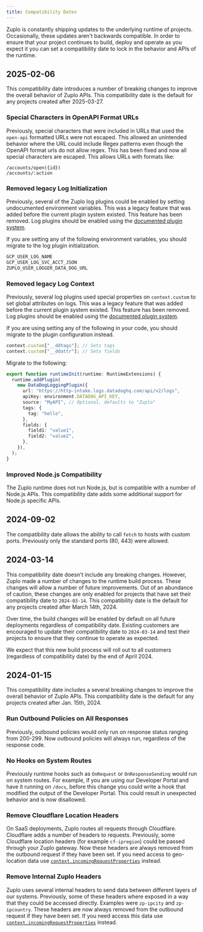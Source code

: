 ```yaml
---
title: Compatibility Dates
---
```


Zuplo is constantly shipping updates to the underlying runtime of projects.
Occasionally, these updates aren't backwards compatible. In order to ensure that
your project continues to build, deploy and operate as you expect it you can set
a compatibility date to lock in the behavior and APIs of the runtime.

## 2025-02-06

This compatibility date introduces a number of breaking changes to improve the
overall behavior of Zuplo APIs. This compatibility date is the default for any
projects created after 2025-03-27.

### Special Characters in OpenAPI Format URLs

Previously, special characters that were included in URLs that used the
`open-api` formatted URLs were not escaped. This allowed an unintended behavior
where the URL could include Regex patterns even though the OpenAPI format urls
do not allow regex. This has been fixed and now all special characters are
escaped. This allows URLs with formats like:

```
/accounts/open({id})
/accounts/:action
```

### Removed legacy Log Initialization

Previously, several of the Zuplo log plugins could be enabled by setting
undocumented environment variables. This was a legacy feature that was added
before the current plugin system existed. This feature has been removed. Log
plugins should be enabled using the
[documented plugin system](../articles/logging.md).

If you are setting any of the following environment variables, you should
migrate to the log plugin initialization.

```txt
GCP_USER_LOG_NAME
GCP_USER_LOG_SVC_ACCT_JSON
ZUPLO_USER_LOGGER_DATA_DOG_URL
```

### Removed legacy Log Context

Previously, several log plugins used special properties on `context.custom` to
set global attributes on logs. This was a legacy feature that was added before
the current plugin system existed. This feature has been removed. Log plugins
should be enabled using the [documented plugin system](./logging.md).

If you are using setting any of the following in your code, you should migrate
to the plugin configuration instead.

```ts
context.custom["__ddtags"]; // Sets tags
context.custom["__ddattr"]; // Sets fields
```

Migrate to the following:

```ts
export function runtimeInit(runtime: RuntimeExtensions) {
  runtime.addPlugin(
    new DataDogLoggingPlugin({
      url: "https://http-intake.logs.datadoghq.com/api/v2/logs",
      apiKey: environment.DATADOG_API_KEY,
      source: "MyAPI", // Optional, defaults to "Zuplo"
      tags: {
        tag: "hello",
      },
      fields: {
        field1: "value1",
        field2: "value2",
      },
    }),
  );
}
```

### Improved Node.js Compatibility

The Zuplo runtime does not run Node.js, but is compatible with a number of
Node.js APIs. This compatibility date adds some additional support for Node.js
specific APIs.

## 2024-09-02

The compatibility date allows the ability to call `fetch` to hosts with custom
ports. Previously only the standard ports (80, 443) were allowed.

## 2024-03-14

This compatibility date doesn't include any breaking changes. However, Zuplo
made a number of changes to the runtime build process. These changes will allow
a number of future improvements. Out of an abundance of caution, these changes
are only enabled for projects that have set their compatibility date to
`2024-03-14`. This compatibility date is the default for any projects created
after March 14th, 2024.

Over time, the build changes will be enabled by default on all future
deployments regardless of compatibility date. Existing customers are encouraged
to update their compatibility date to `2024-03-14` and test their projects to
ensure that they continue to operate as expected.

We expect that this new build process will roll out to all customers (regardless
of compatibility date) by the end of April 2024.

## 2024-01-15

This compatibility date includes a several breaking changes to improve the
overall behavior of Zuplo APIs. This compatibility date is the default for any
projects created after Jan. 15th, 2024.

### Run Outbound Policies on All Responses

Previously, outbound policies would only run on response status ranging from
200-299. Now outbound policies will always run, regardless of the response code.

### No Hooks on System Routes

Previously runtime hooks such as `OnRequest` or `OnResponseSending` would run on
system routes. For example, if you are using our Developer Portal and have it
running on `/docs`, before this change you could write a hook that modified the
output of the Developer Portal. This could result in unexpected behavior and is
now disallowed.

### Remove Cloudflare Location Headers

On SaaS deployments, Zuplo routes all requests through Cloudflare. Cloudflare
adds a number of headers to requests. Previously, some Cloudflare location
headers (for example `cf-ipregion`) could be passed through your Zuplo gateway.
Now these headers are always removed from the outbound request if they have been
set. If you need access to geo-location data use
[`context.incomingRequestProperties`](./zuplo-context.md) instead.

### Remove Internal Zuplo Headers

Zuplo uses several internal headers to send data between different layers of our
systems. Previously, some of these headers where exposed in a way that they
could be accessed directly. Examples were `zp-ipcity` and `zp-ipcountry`. These
headers are now always removed from the outbound request if they have been set.
If you need access this data use
[`context.incomingRequestProperties`](./zuplo-context.md) instead.

